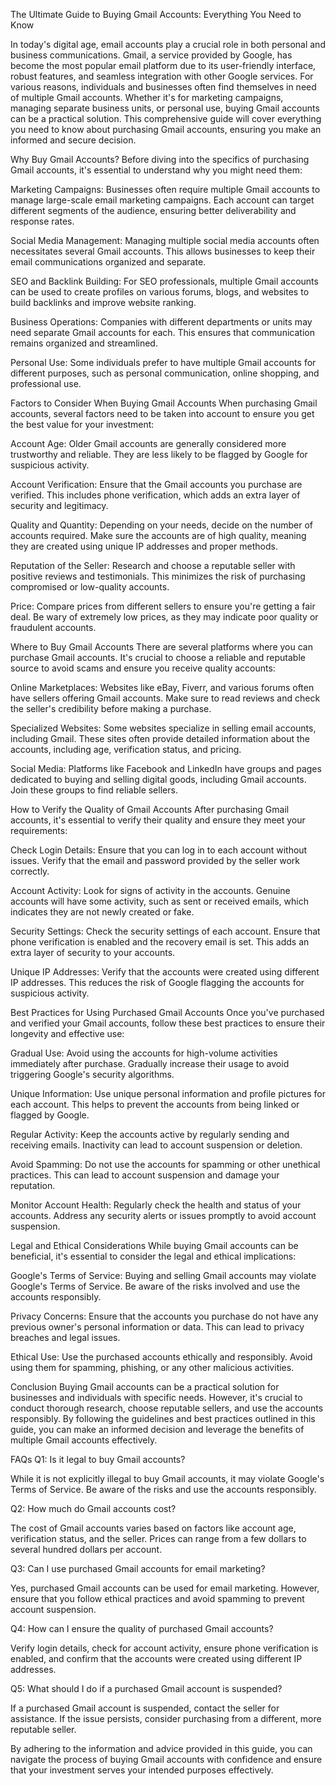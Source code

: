 The Ultimate Guide to Buying Gmail Accounts: Everything You Need to Know

In today's digital age, email accounts play a crucial role in both personal and business communications. Gmail, a service provided by Google, has become the most popular email platform due to its user-friendly interface, robust features, and seamless integration with other Google services. For various reasons, individuals and businesses often find themselves in need of multiple Gmail accounts. Whether it's for marketing campaigns, managing separate business units, or personal use, buying Gmail accounts can be a practical solution. This comprehensive guide will cover everything you need to know about purchasing Gmail accounts, ensuring you make an informed and secure decision.

Why Buy Gmail Accounts?
Before diving into the specifics of purchasing Gmail accounts, it's essential to understand why you might need them:

Marketing Campaigns: Businesses often require multiple Gmail accounts to manage large-scale email marketing campaigns. Each account can target different segments of the audience, ensuring better deliverability and response rates.

Social Media Management: Managing multiple social media accounts often necessitates several Gmail accounts. This allows businesses to keep their email communications organized and separate.

SEO and Backlink Building: For SEO professionals, multiple Gmail accounts can be used to create profiles on various forums, blogs, and websites to build backlinks and improve website ranking.

Business Operations: Companies with different departments or units may need separate Gmail accounts for each. This ensures that communication remains organized and streamlined.

Personal Use: Some individuals prefer to have multiple Gmail accounts for different purposes, such as personal communication, online shopping, and professional use.

Factors to Consider When Buying Gmail Accounts
When purchasing Gmail accounts, several factors need to be taken into account to ensure you get the best value for your investment:

Account Age: Older Gmail accounts are generally considered more trustworthy and reliable. They are less likely to be flagged by Google for suspicious activity.

Account Verification: Ensure that the Gmail accounts you purchase are verified. This includes phone verification, which adds an extra layer of security and legitimacy.

Quality and Quantity: Depending on your needs, decide on the number of accounts required. Make sure the accounts are of high quality, meaning they are created using unique IP addresses and proper methods.

Reputation of the Seller: Research and choose a reputable seller with positive reviews and testimonials. This minimizes the risk of purchasing compromised or low-quality accounts.

Price: Compare prices from different sellers to ensure you're getting a fair deal. Be wary of extremely low prices, as they may indicate poor quality or fraudulent accounts.

Where to Buy Gmail Accounts
There are several platforms where you can purchase Gmail accounts. It's crucial to choose a reliable and reputable source to avoid scams and ensure you receive quality accounts:

Online Marketplaces: Websites like eBay, Fiverr, and various forums often have sellers offering Gmail accounts. Make sure to read reviews and check the seller's credibility before making a purchase.

Specialized Websites: Some websites specialize in selling email accounts, including Gmail. These sites often provide detailed information about the accounts, including age, verification status, and pricing.

Social Media: Platforms like Facebook and LinkedIn have groups and pages dedicated to buying and selling digital goods, including Gmail accounts. Join these groups to find reliable sellers.

How to Verify the Quality of Gmail Accounts
After purchasing Gmail accounts, it's essential to verify their quality and ensure they meet your requirements:

Check Login Details: Ensure that you can log in to each account without issues. Verify that the email and password provided by the seller work correctly.

Account Activity: Look for signs of activity in the accounts. Genuine accounts will have some activity, such as sent or received emails, which indicates they are not newly created or fake.

Security Settings: Check the security settings of each account. Ensure that phone verification is enabled and the recovery email is set. This adds an extra layer of security to your accounts.

Unique IP Addresses: Verify that the accounts were created using different IP addresses. This reduces the risk of Google flagging the accounts for suspicious activity.

Best Practices for Using Purchased Gmail Accounts
Once you've purchased and verified your Gmail accounts, follow these best practices to ensure their longevity and effective use:

Gradual Use: Avoid using the accounts for high-volume activities immediately after purchase. Gradually increase their usage to avoid triggering Google's security algorithms.

Unique Information: Use unique personal information and profile pictures for each account. This helps to prevent the accounts from being linked or flagged by Google.

Regular Activity: Keep the accounts active by regularly sending and receiving emails. Inactivity can lead to account suspension or deletion.

Avoid Spamming: Do not use the accounts for spamming or other unethical practices. This can lead to account suspension and damage your reputation.

Monitor Account Health: Regularly check the health and status of your accounts. Address any security alerts or issues promptly to avoid account suspension.

Legal and Ethical Considerations
While buying Gmail accounts can be beneficial, it's essential to consider the legal and ethical implications:

Google's Terms of Service: Buying and selling Gmail accounts may violate Google's Terms of Service. Be aware of the risks involved and use the accounts responsibly.

Privacy Concerns: Ensure that the accounts you purchase do not have any previous owner's personal information or data. This can lead to privacy breaches and legal issues.

Ethical Use: Use the purchased accounts ethically and responsibly. Avoid using them for spamming, phishing, or any other malicious activities.

Conclusion
Buying Gmail accounts can be a practical solution for businesses and individuals with specific needs. However, it's crucial to conduct thorough research, choose reputable sellers, and use the accounts responsibly. By following the guidelines and best practices outlined in this guide, you can make an informed decision and leverage the benefits of multiple Gmail accounts effectively.

FAQs
Q1: Is it legal to buy Gmail accounts?

While it is not explicitly illegal to buy Gmail accounts, it may violate Google's Terms of Service. Be aware of the risks and use the accounts responsibly.

Q2: How much do Gmail accounts cost?

The cost of Gmail accounts varies based on factors like account age, verification status, and the seller. Prices can range from a few dollars to several hundred dollars per account.

Q3: Can I use purchased Gmail accounts for email marketing?

Yes, purchased Gmail accounts can be used for email marketing. However, ensure that you follow ethical practices and avoid spamming to prevent account suspension.

Q4: How can I ensure the quality of purchased Gmail accounts?

Verify login details, check for account activity, ensure phone verification is enabled, and confirm that the accounts were created using different IP addresses.

Q5: What should I do if a purchased Gmail account is suspended?

If a purchased Gmail account is suspended, contact the seller for assistance. If the issue persists, consider purchasing from a different, more reputable seller.

By adhering to the information and advice provided in this guide, you can navigate the process of buying Gmail accounts with confidence and ensure that your investment serves your intended purposes effectively.

